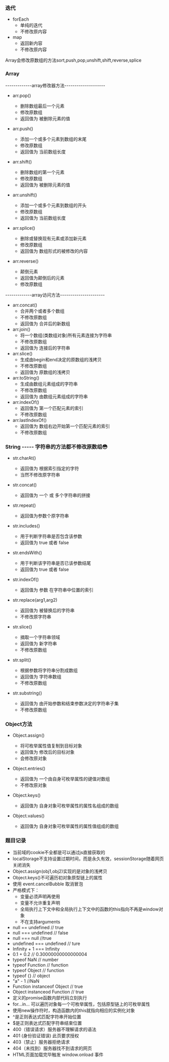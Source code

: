### 迭代
* forEach
	* 单纯的迭代
	* 不修改原内容
* map
	* 返回新内容
	* 不修改原内容

Array会修改原数组的方法sort,push,pop,unshift,shift,reverse,splice
### Array

-------------array修改器方法--------------------

* arr.pop()
	* 删除数组最后一个元素
	* 修改原数组
	* 返回值为 被删除元素的值
* arr.push()
	* 添加一个或多个元素到数组的末尾
	* 修改原数组
	* 返回值为 当前数组长度
* arr.shift()
	* 删除数组的第一个元素
	* 修改原数组
	* 返回值为 被删除元素的值
* arr.unshift()
	* 添加一个或多个元素到数组的开头
	* 修改原数组
	* 返回值为 当前数组长度
* arr.splice()
	* 删除或替换现有元素或添加新元素
	* 修改原数组
	* 返回值为 数组形式的被修改的内容

* arr.reverse()
	* 颠倒元素
	* 返回值为颠倒后的元素
	* 修改原数组

-------------array访问方法----------------------

* arr.concat()
	* 合并两个或者多个数组
	* 不修改原数组
	* 返回值为 合并后的新数组
* arr.join()
	* 将一个数组(类数组对象)所有元素连接为字符串
	* 不修改原数组
	* 返回值为 连接后的字符串
* arr.slice()
	* 生成由begin和end决定的原数组的浅拷贝
	* 不修改原数组
	* 返回值为 原数组的浅拷贝
* arr.toString()
	* 生成由数组元素组成的字符串
	* 不修改原数组
	* 返回值为 由数组元素组成的字符串
* arr.indexOf()
	* 返回值为 第一个匹配元素的索引
	* 不修改原数组
* arr.lastIndexOf()
	* 返回值为 数组右边开始第一个匹配元素的索引
	* 不修改原数组

### String ----- 字符串的方法都不修改原数组😳
* str.charAt()
	* 返回值为 根据索引指定的字符
	* 当然不修改原字符串

* str.concat()
	* 返回值为 一个 或 多个字符串的拼接

* str.repeat()
	* 返回值为参数个原字符串

* str.includes()
	* 用于判断字符串是否包含该参数
	* 返回值为 true 或者 false

* str.endsWith()
	* 用于判断该字符串是否已该参数结尾
	* 返回值为 true 或者 false

* str.indexOf()
	* 返回值为 参数 在字符串中位置的索引

* str.replace(arg1,arg2)
	* 返回值为 被替换后的字符串
	* 不修改原字符串

* str.slice()
	* 摘取一个字符串领域
	* 返回值为 新字符串
	* 不修改原数组

* str.split()
	* 根据参数将字符串分割成数组
	* 返回值为 字符串数组
	* 不修改原数组

* str.substring()
	* 返回值为 由开始参数和结束参数决定的字符串子集
	* 不修改原数组

### Object方法
* Object.assign()
	* 将可枚举属性值复制到目标对象
	* 返回值为 修改后的目标对象
	* 会修改原对象

* Object.entries()
	* 返回值为 一个由自身可枚举属性的键值对数组
	* 不修改原对象

* Object.keys()
	* 返回值为 自身对象可枚举属性的属性名组成的数组

* Object.values()
	* 返回值为 自身对象可枚举属性的属性值组成的数组

### 题目记录
* 当前域的cookie不全都是可以通过js直接获取的
* localStorage不支持设置过期时间，而是永久有效，sessionStorage随着网页关闭消失
* Object.assign(obj1,obj2)实现的是对象的浅拷贝
* Object.keys()不可遍历初对象原型链上的属性
* 使用 event.cancelBubble 取消冒泡
* 严格模式下：
	* 变量必须声明再使用
	* 变量不允许重复声明
	* 全局执行上下文中和全局执行上下文中的函数的this指向不再是window对象
	* 不在支持arguments
* null == undefined // true
* null === undefined // false
* null === null //true
* undefined === undefined // ture
* Infinity + 1 === Infinity
* 0.1 + 0.2 // 0.30000000000000004
* typeof NaN // number
* typeof Function // function
* typeof Object // function
* typeof {} // object
* "a" - 1 //NaN
* Function instanceof Object // true
* Object instanceod Function // true
* 定义的promise函数内部代码立刻执行
* for...in... 可以遍历对象每一个可枚举属性，包括原型链上的可枚举属性
* 使用new操作符时，构造函数内的this就指向相应的实例化对象
* ^是正则表达式匹配字符串开始位置
* $是正则表达式匹配字符串结束位置
* 400（错误请求）服务器不理解请求的语法
* 401 (身份验证错误)  此页要求授权
* 403（禁止）服务器拒绝请求
* 404（未找到）服务器找不到请求的网页
* HTML页面加载完毕触发 window.onload 事件
